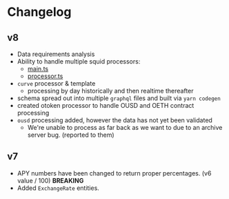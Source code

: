 # Changelog

## v8

- Data requirements analysis
- Ability to handle multiple squid processors:
    - [main.ts](src%2Fmain.ts)
    - [processor.ts](src%2Fprocessor.ts)
- `curve` processor & template
    - processing by day historically and then realtime thereafter
- schema spread out into multiple `graphql` files and built via `yarn codegen`
- created otoken processor to handle OUSD and OETH contract processing
- `ousd` processing added, however the data has not yet been validated
    - We're unable to process as far back as we want to due to an archive server bug. (reported to them)

## v7

- APY numbers have been changed to return proper percentages. (v6 value / 100) **BREAKING**
- Added `ExchangeRate` entities.